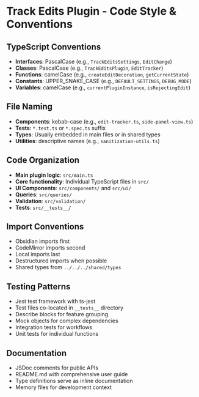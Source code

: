 # Track Edits Plugin - Code Style & Conventions

## TypeScript Conventions
- **Interfaces**: PascalCase (e.g., `TrackEditsSettings`, `EditChange`)
- **Classes**: PascalCase (e.g., `TrackEditsPlugin`, `EditTracker`)
- **Functions**: camelCase (e.g., `createEditDecoration`, `getCurrentState`)
- **Constants**: UPPER_SNAKE_CASE (e.g., `DEFAULT_SETTINGS`, `DEBUG_MODE`)
- **Variables**: camelCase (e.g., `currentPluginInstance`, `isRejectingEdit`)

## File Naming
- **Components**: kebab-case (e.g., `edit-tracker.ts`, `side-panel-view.ts`)
- **Tests**: `*.test.ts` or `*.spec.ts` suffix
- **Types**: Usually embedded in main files or in shared types
- **Utilities**: descriptive names (e.g., `sanitization-utils.ts`)

## Code Organization
- **Main plugin logic**: `src/main.ts`
- **Core functionality**: Individual TypeScript files in `src/`
- **UI Components**: `src/components/` and `src/ui/`
- **Queries**: `src/queries/`
- **Validation**: `src/validation/`
- **Tests**: `src/__tests__/`

## Import Conventions
- Obsidian imports first
- CodeMirror imports second
- Local imports last
- Destructured imports when possible
- Shared types from `../../../shared/types`

## Testing Patterns
- Jest test framework with ts-jest
- Test files co-located in `__tests__` directory
- Describe blocks for feature grouping
- Mock objects for complex dependencies
- Integration tests for workflows
- Unit tests for individual functions

## Documentation
- JSDoc comments for public APIs
- README.md with comprehensive user guide
- Type definitions serve as inline documentation
- Memory files for development context